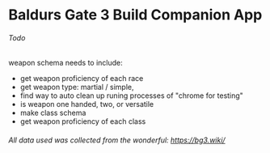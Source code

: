 # Baldurs Gate 3 Build Companion App

###### Todo

weapon schema needs to include:

- get weapon proficiency of each race
- get weapon type: martial / simple,
- find way to auto clean up runing processes of "chrome for testing"
- is weapon one handed, two, or versatile
- make class schema
- get weapon proficiency of each class

###### All data used was collected from the wonderful: https://bg3.wiki/
